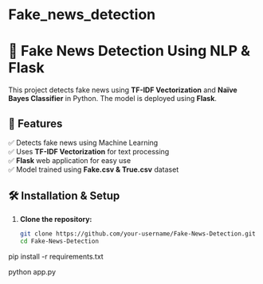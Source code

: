 # Fake_news_detection
# 📰 Fake News Detection Using NLP & Flask
This project detects fake news using **TF-IDF Vectorization** and **Naïve Bayes Classifier** in Python. The model is deployed using **Flask**.

## 🚀 Features
✅ Detects fake news using Machine Learning  
✅ Uses **TF-IDF Vectorization** for text processing  
✅ **Flask** web application for easy use  
✅ Model trained using **Fake.csv & True.csv** dataset  

## 🛠 Installation & Setup
1. **Clone the repository:**
   ```bash
   git clone https://github.com/your-username/Fake-News-Detection.git
   cd Fake-News-Detection

pip install -r requirements.txt

python app.py


